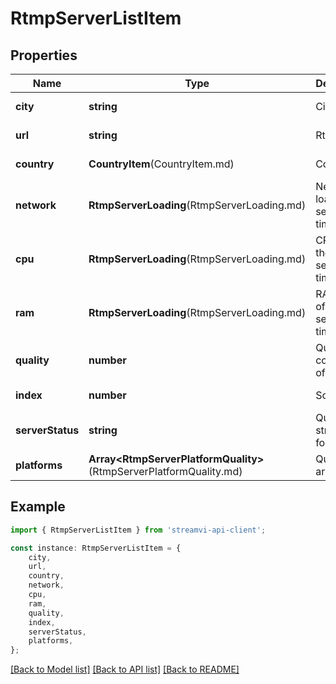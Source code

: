 # RtmpServerListItem


## Properties

Name | Type | Description | Notes
------------ | ------------- | ------------- | -------------
**city** | **string** | City | [default to undefined]
**url** | **string** | Rtmp url | [default to undefined]
**country** | **CountryItem**(CountryItem.md) | Country | [default to undefined]
**network** | **RtmpServerLoading**(RtmpServerLoading.md) | Network load of the selected time | [default to undefined]
**cpu** | **RtmpServerLoading**(RtmpServerLoading.md) | CPU load of the selected time | [default to undefined]
**ram** | **RtmpServerLoading**(RtmpServerLoading.md) | RAM load of the selected time | [default to undefined]
**quality** | **number** | Quality connection of pool | [default to undefined]
**index** | **number** | Sort index | [default to undefined]
**serverStatus** | **string** | Quality in string format | [default to undefined]
**platforms** | **Array&lt;RtmpServerPlatformQuality&gt;**(RtmpServerPlatformQuality.md) | Quality array | [default to undefined]

## Example

```typescript
import { RtmpServerListItem } from 'streamvi-api-client';

const instance: RtmpServerListItem = {
    city,
    url,
    country,
    network,
    cpu,
    ram,
    quality,
    index,
    serverStatus,
    platforms,
};
```

[[Back to Model list]](../README.md#documentation-for-models) [[Back to API list]](../README.md#documentation-for-api-endpoints) [[Back to README]](../README.md)
